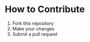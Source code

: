 How to Contribute
=================

1.  Fork this repository
2.  Make your changes
3.  Submit a pull request
